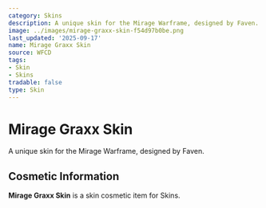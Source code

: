 ```yaml
---
category: Skins
description: A unique skin for the Mirage Warframe, designed by Faven.
image: ../images/mirage-graxx-skin-f54d97b0be.png
last_updated: '2025-09-17'
name: Mirage Graxx Skin
source: WFCD
tags:
- Skin
- Skins
tradable: false
type: Skin
---
```


# Mirage Graxx Skin

A unique skin for the Mirage Warframe, designed by Faven.

## Cosmetic Information

**Mirage Graxx Skin** is a skin cosmetic item for Skins.

